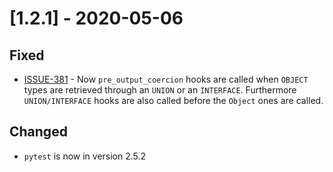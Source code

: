 # [1.2.1] - 2020-05-06

## Fixed

- [ISSUE-381](https://github.com/dailymotion/tartiflette/issues/381) - Now `pre_output_coercion` hooks are called when `OBJECT` types are retrieved through an `UNION` or an `INTERFACE`. Furthermore `UNION/INTERFACE` hooks are also called before the `Object` ones are called.

## Changed

- `pytest` is now in version 2.5.2
